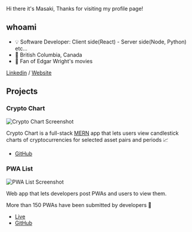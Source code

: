 Hi there it's Masaki, Thanks for visiting my profile page!

## whoami
- 💡 Software Developer: Client side(React) - Server side(Node, Python) etc...
- 📍 British Columbia, Canada
- 🎥 Fan of Edgar Wright's movies

 [Linkedin](https://www.linkedin.com/in/masaki-fukunishi) / [Website](https://masakifukunishi.site)


## Projects
### Crypto Chart
![Crypto Chart Screenshot](https://github.com/masakifukunishi/masakifukunishi/assets/42294938/fe4b4c45-34d7-4989-911f-781437beefdb)

Crypto Chart is a full-stack [MERN](https://www.geeksforgeeks.org/mern-stack/) app that lets users view candlestick charts of cryptocurrencies for selected asset pairs and periods 📈

- [GitHub](https://github.com/masakifukunishi/crypto-chart)

### PWA List
![PWA List Screenshot](https://github.com/masakifukunishi/masakifukunishi/assets/42294938/c6cdb3ef-0ec6-4cb4-b668-81f716afbb19)

Web app that lets developers post PWAs and users to view them.

More than 150 PWAs have been submitted by developers 🙌

- [Live](https://pwalist.app/)
- [GitHub](https://github.com/masakifukunishi/pwa-list)